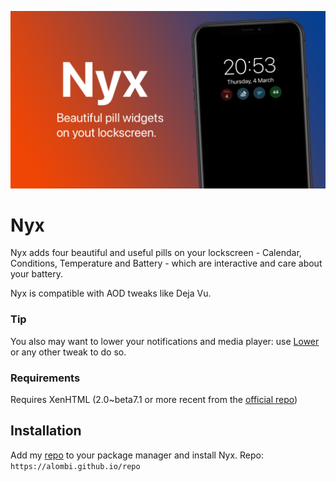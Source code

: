 ![Banner](./banner.png)
# Nyx
Nyx adds four beautiful and useful pills on your lockscreen - Calendar, Conditions, Temperature and Battery - which are interactive and care about your battery.


Nyx is compatible with AOD tweaks like Deja Vu.
### Tip
You also may want to lower your notifications and media player: use [Lower](https://repo.packix.com/package/org.s1ris.lower/) or any other tweak to do so.

### Requirements
Requires XenHTML (2.0~beta7.1 or more recent from the [official repo](https://xenpublic.incendo.ws/))

## Installation
Add my [repo](https://alombi.github.io/repo) to your package manager and install Nyx.
Repo: `https://alombi.github.io/repo`

